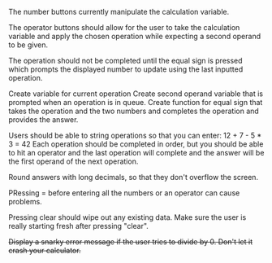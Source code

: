 The number buttons currently manipulate the calculation variable. 

The operator buttons should allow for the user to take the calculation variable and apply the chosen operation while expecting a second operand to be given.

The operation should not be completed until the equal sign is pressed which prompts the displayed number to update using the last inputted operation.

Create variable for current operation
Create second operand variable that is prompted when an operation is in queue.
Create function for equal sign that takes the operation and the two numbers and completes the operation and provides the answer.

Users should be able to string operations so that you can enter:
12 + 7 - 5 * 3 = 42
Each operation should be completed in order, but you should be able to hit an operator and the last operation will complete and the answer will be the first operand of the next operation.

Round answers with long decimals, so that they don't overflow the screen.

PRessing = before entering all the numbers or an operator can cause problems.

Pressing clear should wipe out any existing data. Make sure the user is really starting fresh after pressing "clear".

~~Display a snarky error message if the user tries to divide by 0. Don't let it crash your calculator.~~ 